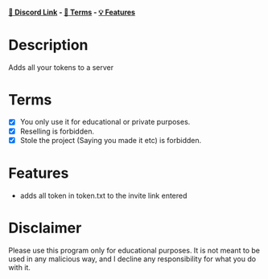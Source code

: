 #### [🔗 Discord Link](https://discord.gg/zzugRm6Sbk) - [📖 Terms](https://github.com/Dev-Golem/Token-Joiner#terms) - [💡 Features](https://github.com/Dev-Golem/Token-Joiner#Features)

# Description
Adds all your tokens to a server

# Terms
- [x] You only use it for educational or private purposes.
- [x] Reselling is forbidden.
- [x] Stole the project (Saying you made it etc) is forbidden.

# Features
- adds all token in token.txt to the invite link entered

# Disclaimer
Please use this program only for educational purposes.
It is not meant to be used in any malicious way, and I decline any responsibility for what you do with it.
